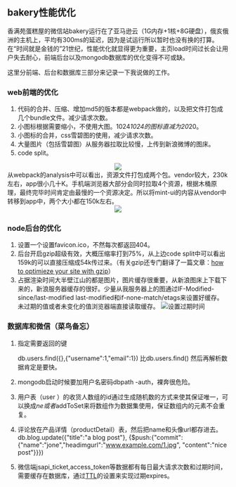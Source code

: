 ## bakery性能优化

香满苑蛋糕屋的微信站bakery运行在了亚马逊云（1G内存+1核+8G硬盘），俄亥俄洲的主机上，平均有300ms的延迟，因为是试运行所以暂时也没有换的打算。在“时间就是金钱的”21世纪，性能优化就显得更为重要，主页load时间过长会让用户失去耐心，前端后台以及mongodb数据库的优化变得不可或缺。

这里分前端、后台和数据库三部分来记录一下我说做的工作。

### web前端的优化
1. 代码的合并、压缩、增加md5的版本都是webpack做的，以及把文件打包成几个bundle文件。减少请求次数。
2. 小图标根据需要缩小，不使用大图。1024*1024的图标直减为20*20。
2. 小图标的合并，css雪碧图的使用，减少请求次数。
3. 大量图片（包括雪碧图）从服务器拉取比较慢，上传到新浪微博的图床。
4. code split。
 <div align='center'>
    <img src ='http://ww1.sinaimg.cn/large/7ec3646fgy1fj1kf77vfzj211v0jhwha.jpg'>
</div>
   从webpack的analysis中可以看出，资源文件打包成两个包。vendor较大，230k左右，app很小几十K。手机端浏览器大部分会同时拉取4个资源，根据木桶原理，最终完毕时间肯定由最慢的一个资源决定。所以将mint-ui的内容从vendor中转移到app中，两个大小都在150k左右。
 <div align='center'>
    <img src = 'http://ww1.sinaimg.cn/large/7ec3646fgy1fj1kpdm5djj21130hq0v1.jpg'>
</div>

### node后台的优化
1. 设置一个设置favicon.ico，不然每次都返回404。
2. 后台开启gzip超级有效，大概压缩率打到75%，从上边code split中可以看出159k的可以直接压缩成54k传过来。（有关gzip还专门翻译了一篇文章：[how to optimieze your site with gzip](https://github.com/guguji5/blogs/blob/master/how%20to%20optimieze%20your%20site%20with%20gzip.md)）
3. 占据渲染时间大半壁江山的都是图片，图片缓存很重要，从新浪图床上下载下来的，新浪服务器缓存的很好。少量从我服务器上的图通过IF-Modified-since/last-modified last-modified和if-none-match/etags来设置好缓存。未过期的值或者未变化的值浏览器端直接读取缓存。
![设置过期时间](http://ww1.sinaimg.cn/large/7ec3646fgy1fj1lfdimitj20ja03wdft.jpg)
### 数据库和微信（菜鸟备忘）
1. 指定需要返回的键

    db.users.find({},{"username":1,"email":1})   比db.users.find() 然后再解析数据肯定是要快。
2. mongodb启动时候要加用户名密码dbpath -auth，裸奔很危险。
3. 用户表（user ）的收货人数组的id通过生成随机数的方式来使其保证唯一，可以换成$ne或者$addToSet来将数组作为数据集使用，保证数组内的元素不会重复。
4. 评论放在产品详情（productDetail）表，然后把name和头像url都存进去。
db.blog.update({"title":"a blog post"},
{$push:{"commit":
{"name":"jone","headimgurl":"www.example.com/1.jpg",
"content":"nice post"}}})
5. 微信端jsapi_ticket,access_token等数据都有每日最大请求次数和过期时间，需要缓存在数据库，通过[TTL](https://docs.mongodb.com/manual/tutorial/expire-data/)的设置来实现过期expires。

    

